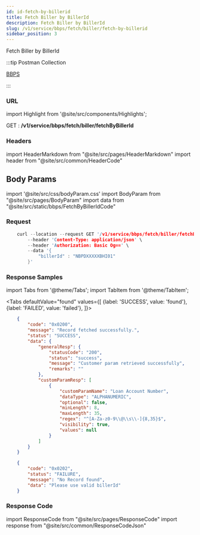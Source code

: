 ```yaml
---
id: id-fetch-by-billerid
title: Fetch Biller by BillerId
description: Fetch Biller by BillerId
slug: /v1/service/bbps/fetch/biller/fetch-by-billerid
sidebar_position: 3
---
```


Fetch Biller by BillerId

:::tip Postman Collection

<a href="https://www.google.com" target="_blank">BBPS</a>

:::

### URL

import Highlight from '@site/src/components/Highlights';

<Highlight className="get">GET</Highlight> : <strong>/v1/service/bbps/fetch/biller/fetchByBillerId</strong>

### Headers

import HeaderMarkdown from "@site/src/pages/HeaderMarkdown"
import header from "@site/src/common/HeaderCode"

<HeaderMarkdown data={header}/>

## Body Params

import '@site/src/css/bodyParam.css'
import BodyParam from "@site/src/pages/BodyParam"
import data from "@site/src/static/bbps/FetchByBillerIdCode"

<BodyParam data={data}/>

### Request

```c title="Example Request"
    curl --location --request GET '/v1/service/bbps/fetch/biller/fetchByBillerId' \
        --header 'Content-Type: application/json' \
        --header 'Authorization: Basic Og==' \
        --data '{
            "billerId" : "NBPDXXXXXBHI01"
        }'
```

### Response Samples

import Tabs from '@theme/Tabs';
import TabItem from '@theme/TabItem';

<Tabs
    defaultValue="found"
    values={[
        {label: 'SUCCESS', value: 'found'},
        {label: 'FAILED', value: 'failed'},
    ]}>

<TabItem value="found">

```json
    {
        "code": "0x0200",
        "message": "Record fetched successfully.",
        "status": "SUCCESS",
        "data": {
            "generalResp": {
                "statusCode": "200",
                "status": "success",
                "message": "Customer param retrieved successfully",
                "remarks": ""
            },
            "customParamResp": [
                {
                    "customParamName": "Loan Account Number",
                    "dataType": "ALPHANUMERIC",
                    "optional": false,
                    "minLength": 8,
                    "maxLength": 35,
                    "regex": "^[A-Za-z0-9\\@\\s\\-]{8,35}$",
                    "visibility": true,
                    "values": null
                }
            ]
        }
    }
```

</TabItem>

<TabItem value="failed">

```json
    {
        "code": "0x0202",
        "status": "FAILURE",
        "message": "No Record found",
        "data": "Please use valid billerId"
    }
```

</TabItem>
</Tabs>

### Response Code

import ResponseCode from "@site/src/pages/ResponseCode"
import response from "@site/src/common/ResponseCodeJson"

<ResponseCode data={response}/>